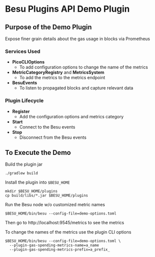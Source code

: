 # Besu Plugins API Demo Plugin

## Purpose of the Demo Plugin
Expose finer grain details about the gas usage in blocks via Prometheus

### Services Used
- **PicoCLIOptions** 
  * To add configuration options to change the name of the metrics
- **MetricCategoryRegistry** and **MetricsSystem** 
  * To add the metrics to the metrics endpoint
- **BesuEvents** 
  * To listen to propagated blocks and capture relevant data

### Plugin Lifecycle
- **Register** 
  * Add the configuration options and metrics category
- **Start** 
  * Connect to the Besu events
- **Stop** 
  * Disconnect from the Besu events


## To Execute the Demo

Build the plugin jar
```
./gradlew build
```

Install the plugin into `$BESU_HOME`

```
mkdir $BESU_HOME/plugins
cp build/libs/*.jar $BESU_HOME/plugins
```

Run the Besu node w/o customized metric names
```
$BESU_HOME/bin/besu --config-file=demo-options.toml
```

Then go to http://localhost:9545/metrics to see the metrics

To change the names of the metrics use the plugin CLI options
```
$BESU_HOME/bin/besu --config-file=demo-options.toml \
  --plugin-gas-spending-metrics-name=a_name 
  --plugin-gas-spending-metrics-prefix=a_prefix_
```` 